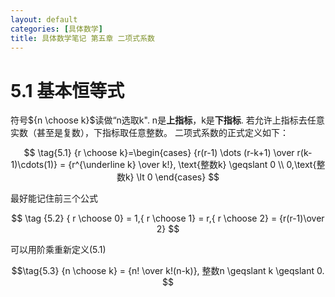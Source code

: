 ```yaml
---
layout: default
categories: [具体数学]
title: 具体数学笔记 第五章 二项式系数
---
```

# 5.1 基本恒等式

符号${n \choose k}$读做“n选取k". n是**上指标**，k是**下指标**. 若允许上指标去任意实数（甚至是复数），下指标取任意整数。
二项式系数的正式定义如下：  

$$
\tag{5.1} 
{r \choose k}=\begin{cases}
   {r(r-1) \dots (r-k+1) \over r(k-1)\cdots(1)} = {r^{\underline k} \over k!}, \text{整数k} \geqslant  0 \\
   0,\text{整数k}  \lt 0
\end{cases}
$$

最好能记住前三个公式

$$
\tag {5.2}
{ r \choose 0} = 1,{ r \choose 1} = r,{ r \choose 2} = {r(r-1)\over 2}
$$

可以用阶乘重新定义(5.1)

$$\tag{5.3}
{n \choose k} = {n! \over k!(n-k)}, 整数n \geqslant k \geqslant 0.
$$